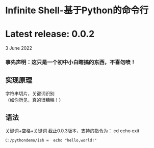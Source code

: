 # Infinite Shell-基于Python的命令行
<p>
<h1> Latest release: 0.0.2</h1>
3 June 2022
</p>
 

### 事先声明：这只是一个初中小白瞎搞的东西，不喜勿喷！
## 实现原理
字符串切片，关键词识别  
（如你所见，真的很糟糕！）
## 语法
关键词+空格+关键词
截止0.0.3版本，支持的指令为：
cd echo exit

```shell
C:/pythondemo/ish ∞  echo "hello,world!"
```


